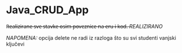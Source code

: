 # Java_CRUD_App

R̶e̶a̶l̶i̶z̶i̶r̶a̶n̶e̶ ̶s̶v̶e̶ ̶s̶t̶a̶v̶k̶e̶ ̶o̶s̶i̶m̶ ̶p̶o̶v̶e̶z̶n̶i̶c̶e̶ ̶n̶a̶ ̶e̶r̶u̶ ̶i̶ ̶k̶o̶d̶.̶   *REALIZIRANO*

*NAPOMENA:* opcija delete ne radi iz razloga što su svi studenti vanjski ključevi
